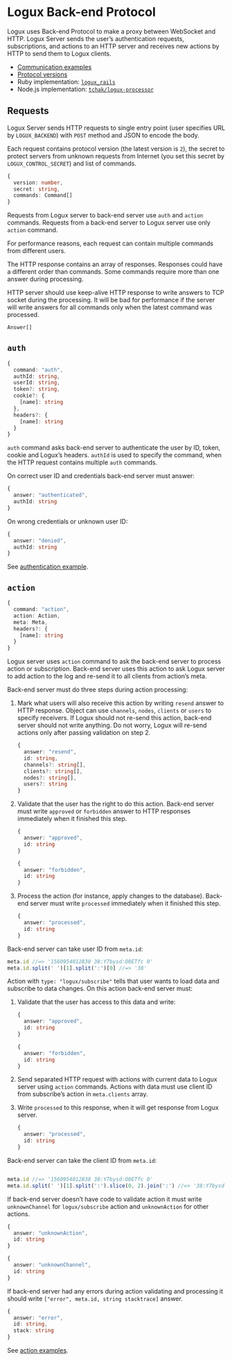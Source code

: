 # Logux Back-end Protocol

Logux uses Back-end Protocol to make a proxy between WebSocket and HTTP. Logux Server sends the user’s authentication requests, subscriptions, and actions to an HTTP server and receives new actions by HTTP to send them to Logux clients.

* [Communication examples](./examples.md)
* [Protocol versions](./versions.md)
* Ruby implementation: [`logux_rails`](https://github.com/logux/logux_rails)
* Node.js implementation: [`tchak/logux-processor`](https://github.com/tchak/logux-processor)


## Requests

Logux Server sends HTTP requests to single entry point (user specifies URL by `LOGUX_BACKEND`) with `POST` method and JSON to encode the body.

Each request contains protocol version (the latest version is `2`), the secret to protect servers from unknown requests from Internet (you set this secret by `LOGUX_CONTROL_SECRET`) and list of commands.

```ts
{
  version: number,
  secret: string,
  commands: Command[]
}
```

Requests from Logux server to back-end server use `auth` and `action` commands. Requests from a back-end server to Logux server use only `action` command.

For performance reasons, each request can contain multiple commands from different users.

The HTTP response contains an array of responses. Responses could have a different order than commands. Some commands require more than one answer during processing.

HTTP server should use keep-alive HTTP response to write answers to TCP socket during the processing. It will be bad for performance if the server will write answers for all commands only when the latest command was processed.

```ts
Answer[]
```


## `auth`

```ts
{
  command: "auth",
  authId: string,
  userId: string,
  token?: string,
  cookie?: {
    [name]: string
  },
  headers?: {
    [name]: string
  }
}
```

`auth` command asks back-end server to authenticate the user by ID, token, cookie and Logux’s headers. `authId` is used to specify the command, when the HTTP request contains multiple `auth` commands.

On correct user ID and credentials back-end server must answer:

```ts
{
  answer: "authenticated",
  authId: string
}
```

On wrong credentials or unknown user ID:

```ts
{
  answer: "denied",
  authId: string
}
```

See [authentication example](./examples.md#authentication).


## `action`

```ts
{
  command: "action",
  action: Action,
  meta: Meta,
  headers?: {
    [name]: string
  }
}
```

Logux server uses `action` command to ask the back-end server to process action or subscription. Back-end server uses this action to ask Logux server to add action to the log and re-send it to all clients from action’s meta.

Back-end server must do three steps during action processing:

1. Mark what users will also receive this action by writing `resend` answer to HTTP response. Object can use `channels`, `nodes`, `clients` or `users` to specify receivers. If Logux should not re-send this action, back-end server should not write anything. Do not worry, Logux will re-send actions only after passing validation on step 2.

   ```ts
   {
     answer: "resend",
     id: string,
     channels?: string[],
     clients?: string[],
     nodes?: string[],
     users?: string
   }
   ```
2. Validate that the user has the right to do this action. Back-end server must write `approved` or `forbidden` answer to HTTP responses immediately when it finished this step.

   ```ts
   {
     answer: "approved",
     id: string
   }
   ```

   ```ts
   {
     answer: "forbidden",
     id: string
   }
   ```
3. Process the action (for instance, apply changes to the database). Back-end server must write `processed` immediately when it finished this step.

   ```ts
   {
     answer: "processed",
     id: string
   }
   ```

Back-end server can take user ID from `meta.id`:

```js
meta.id //=> '1560954012838 38:Y7bysd:O0ETfc 0'
meta.id.split(' ')[1].split(':')[0] //=> '38'
```

Action with `type: "logux/subscribe"` tells that user wants to load data and subscribe to data changes. On this action back-end server must:

1. Validate that the user has access to this data and write:

   ```ts
   {
     answer: "approved",
     id: string
   }
   ```

   ```ts
   {
     answer: "forbidden",
     id: string
   }
   ```
2. Send separated HTTP request with actions with current data to Logux server using `action` commands. Actions with data must use client ID from subscribe’s action in `meta.clients` array.
3. Write `processed` to this response, when it will get response from Logux server.

   ```ts
   {
     answer: "processed",
     id: string
   }
   ```

Back-end server can take the client ID from `meta.id`:

```js

meta.id //=> '1560954012838 38:Y7bysd:O0ETfc 0'
meta.id.split(' ')[1].split(':').slice(0, 2).join(':') //=> '38:Y7bysd'
```

If back-end server doesn’t have code to validate action it must write `unknownChannel` for `logux/subscribe` action and `unknownAction` for other actions.

```ts
{
  answer: "unknownAction",
  id: string
}
```

```ts
{
  answer: "unknownChannel",
  id: string
}
```

If back-end server had any errors during action validating and processing it should write `["error", meta.id, string stacktrace]` answer.

```ts
{
  answer: "error",
  id: string,
  stack: string
}
```

See [action examples](./examples.md#actions).
